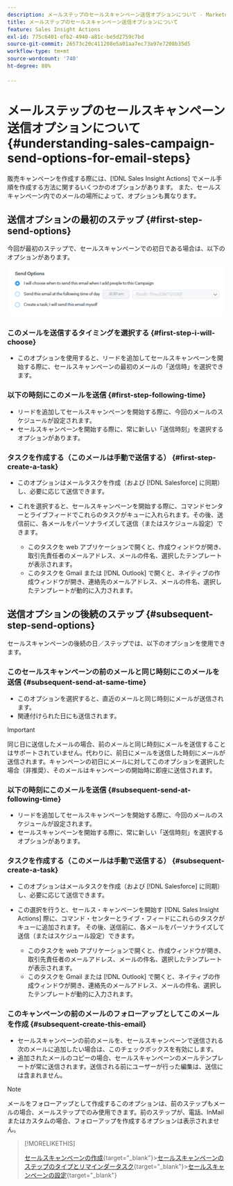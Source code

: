 ```yaml
---
description: メールステップのセールスキャンペーン送信オプションについて - Marketo ドキュメント - 製品ドキュメント
title: メールステップのセールスキャンペーン送信オプションについて
feature: Sales Insight Actions
exl-id: 775c6401-efb2-4940-a81c-be5d2759c7bd
source-git-commit: 26573c20c411208e5a01aa7ec73a97e7208b35d5
workflow-type: tm+mt
source-wordcount: '740'
ht-degree: 80%

---
```


# メールステップのセールスキャンペーン送信オプションについて {#understanding-sales-campaign-send-options-for-email-steps}

販売キャンペーンを作成する際には、[!DNL Sales Insight Actions] でメール手順を作成する方法に関するいくつかのオプションがあります。 また、セールスキャンペーン内でのメールの場所によって、オプションも異なります。

## 送信オプションの最初のステップ {#first-step-send-options}

今回が最初のステップで、セールスキャンペーンでの初日である場合は、以下のオプションがあります。

![](assets/understanding-sales-campaign-send-options-for-email-steps-1.png)

### このメールを送信するタイミングを選択する {#first-step-i-will-choose}

* このオプションを使用すると、リードを追加してセールスキャンペーンを開始する際に、セールスキャンペーンの最初のメールの「送信時」を選択できます。

### 以下の時刻にこのメールを送信 {#first-step-following-time}

* リードを追加してセールスキャンペーンを開始する際に、今回のメールのスケジュールが設定されます。
* セールスキャンペーンを開始する際に、常に新しい「送信時刻」を選択するオプションがあります。

### タスクを作成する（このメールは手動で送信する） {#first-step-create-a-task}

* このオプションはメールタスクを作成（および [!DNL Salesforce] に同期）し、必要に応じて送信できます。
* これを選択すると、セールスキャンペーンを開始する際に、コマンドセンターとライブフィードでこれらのタスクがキューに入れられます。その後、送信前に、各メールをパーソナライズして送信（またはスケジュール設定）できます。

   * このタスクを web アプリケーションで開くと、作成ウィンドウが開き、取引先責任者のメールアドレス、メールの件名、選択したテンプレートが表示されます。
   * このタスクを Gmail または [!DNL Outlook] で開くと、ネイティブの作成ウィンドウが開き、連絡先のメールアドレス、メールの件名、選択したテンプレートが動的に入力されます。

## 送信オプションの後続のステップ {#subsequent-step-send-options}

セールスキャンペーンの後続の日／ステップでは、以下のオプションを使用できます。

### このセールスキャンペーンの前のメールと同じ時刻にこのメールを送信 {#subsequent-send-at-same-time}

* このオプションを選択すると、直近のメールと同じ時刻にメールが送信されます。
* 関連付けられた日にも送信されます。

>[!IMPORTANT]
>
>同じ日に送信したメールの場合、前のメールと同じ時刻にメールを送信することはサポートされていません。代わりに、前日にメールを送信した時刻にメールが送信されます。キャンペーンの初日にメールに対してこのオプションを選択した場合（非推奨）、そのメールはキャンペーンの開始時に即座に送信されます。

### 以下の時刻にこのメールを送信 {#subsequent-send-at-following-time}

* リードを追加してセールスキャンペーンを開始する際に、今回のメールのスケジュールが設定されます。
* セールスキャンペーンを開始する際に、常に新しい「送信時刻」を選択するオプションがあります。

### タスクを作成する（このメールは手動で送信する） {#subsequent-create-a-task}

* このオプションはメールタスクを作成（および [!DNL Salesforce] に同期）し、必要に応じて送信できます。
* この選択を行うと、セールス・キャンペーンを開始す [!DNL Sales Insight Actions] 際に、コマンド・センターとライブ・フィードにこれらのタスクがキューに追加されます。 その後、送信前に、各メールをパーソナライズして送信（またはスケジュール設定）できます。

   * このタスクを web アプリケーションで開くと、作成ウィンドウが開き、取引先責任者のメールアドレス、メールの件名、選択したテンプレートが表示されます。
   * このタスクを Gmail または [!DNL Outlook] で開くと、ネイティブの作成ウィンドウが開き、連絡先のメールアドレス、メールの件名、選択したテンプレートが動的に入力されます。

### このキャンペーンの前のメールのフォローアップとしてこのメールを作成 {#subsequent-create-this-email}

* セールスキャンペーンの前のメールを、セールスキャンペーンで送信される次のメールに追加したい場合は、このチェックボックスを有効にします。
* 追加されたメールのコピーの場合、セールスキャンペーンのメールテンプレートが常に送信されます。送信される前にユーザーが行った編集は、送信には含まれません。

>[!NOTE]
>
>メールをフォローアップとして作成するこのオプションは、前のステップもメールの場合、メールステップでのみ使用できます。前のステップが、電話、InMail またはカスタムの場合、フォローアップを作成するオプションは表示されません。

>[!MORELIKETHIS]
>
>[セールスキャンペーンの作成](/help/marketo/product-docs/marketo-sales-insight/actions/campaigns/create-a-sales-campaign.md){target="_blank"}
>&#x200B;>[セールスキャンペーンのステップのタイプとリマインダータスク](/help/marketo/product-docs/marketo-sales-insight/actions/campaigns/sales-campaign-step-types-and-reminder-tasks.md){target="_blank"}
>&#x200B;>[セールスキャンペーンの設定](/help/marketo/product-docs/marketo-sales-insight/actions/campaigns/sales-campaign-settings.md){target="_blank"}

